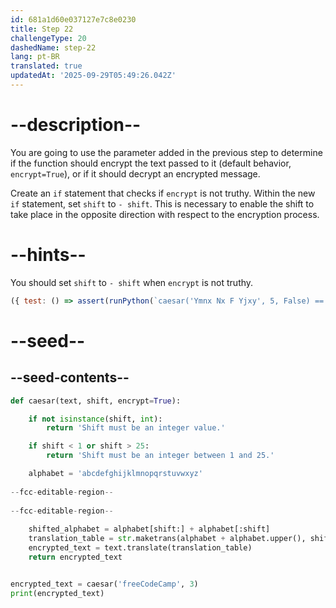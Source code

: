 ```yaml
---
id: 681a1d60e037127e7c8e0230
title: Step 22
challengeType: 20
dashedName: step-22
lang: pt-BR
translated: true
updatedAt: '2025-09-29T05:49:26.042Z'
---
```


# --description--

You are going to use the parameter added in the previous step to determine if the function should encrypt the text passed to it (default behavior, `encrypt=True`), or if it should decrypt an encrypted message.

Create an `if` statement that checks if `encrypt` is not truthy. Within the new `if` statement, set `shift` to `- shift`. This is necessary to enable the shift to take place in the opposite direction with respect to the encryption process.

# --hints--

You should set `shift` to `- shift` when `encrypt` is not truthy.

```js
({ test: () => assert(runPython(`caesar('Ymnx Nx F Yjxy', 5, False) == 'This Is A Test'`)) })
```

# --seed--

## --seed-contents--

```py
def caesar(text, shift, encrypt=True):

    if not isinstance(shift, int):
        return 'Shift must be an integer value.'

    if shift < 1 or shift > 25:
        return 'Shift must be an integer between 1 and 25.'

    alphabet = 'abcdefghijklmnopqrstuvwxyz'
    
--fcc-editable-region--
    
--fcc-editable-region--
    
    shifted_alphabet = alphabet[shift:] + alphabet[:shift]
    translation_table = str.maketrans(alphabet + alphabet.upper(), shifted_alphabet + shifted_alphabet.upper())
    encrypted_text = text.translate(translation_table)
    return encrypted_text


encrypted_text = caesar('freeCodeCamp', 3)
print(encrypted_text)
```
